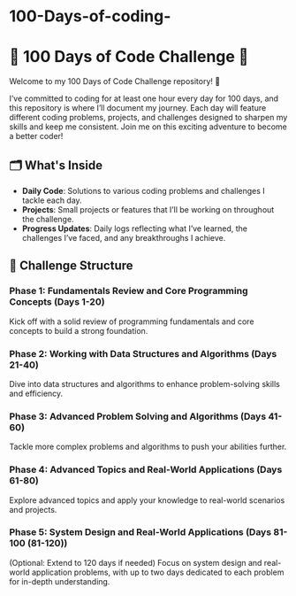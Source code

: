 # 100-Days-of-coding-

# 🌟 100 Days of Code Challenge 🌟

Welcome to my 100 Days of Code Challenge repository! 🚀

I’ve committed to coding for at least one hour every day for 100 days, and this repository is where I’ll document my journey. Each day will feature different coding problems, projects, and challenges designed to sharpen my skills and keep me consistent. Join me on this exciting adventure to become a better coder!

## 🗂 What's Inside

- **Daily Code**: Solutions to various coding problems and challenges I tackle each day.
- **Projects**: Small projects or features that I’ll be working on throughout the challenge.
- **Progress Updates**: Daily logs reflecting what I’ve learned, the challenges I’ve faced, and any breakthroughs I achieve.

## 📅 Challenge Structure

### Phase 1: Fundamentals Review and Core Programming Concepts (Days 1-20)
Kick off with a solid review of programming fundamentals and core concepts to build a strong foundation.

### Phase 2: Working with Data Structures and Algorithms (Days 21-40)
Dive into data structures and algorithms to enhance problem-solving skills and efficiency.

### Phase 3: Advanced Problem Solving and Algorithms (Days 41-60)
Tackle more complex problems and algorithms to push your abilities further.

### Phase 4: Advanced Topics and Real-World Applications (Days 61-80)
Explore advanced topics and apply your knowledge to real-world scenarios and projects.

### Phase 5: System Design and Real-World Applications (Days 81-100 (81-120))
(Optional: Extend to 120 days if needed) Focus on system design and real-world application problems, with up to two days dedicated to each problem for in-depth understanding.


